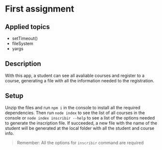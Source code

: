 # First assignment

## Applied topics

- setTimeout()
- fileSystem
- yargs

## Description

With this app, a student can see all avaliable courses and register to a course, generating a file with all the information needed to the registration.

## Setup

Unzip the files and run `npm i` in the console to install all the required dependencies. Then run `node index` to see the list of all courses in the console or  `node index inscribir --help` to see a list of the options needed to generate the inscription file. If succeeded, a new file with the name of the student will be generated at the local folder with all the student and course info.
> Remember: All the options for `inscribir` command are required